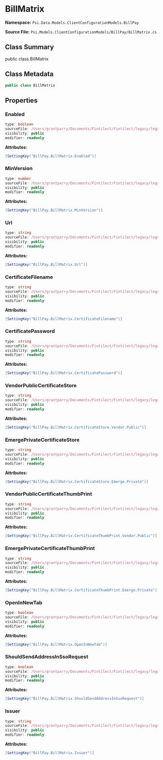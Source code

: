 # BillMatrix

**Namespace:** `Psi.Data.Models.ClientConfigurationModels.BillPay`

**Source File:** `Psi.Models.ClientConfigurationModels/BillPay/BillMatrix.cs`

## Class Summary

public class BillMatrix

## Class Metadata

```typescript
public class BillMatrix
```

## Properties

### Enabled

```typescript
type: boolean
sourceFile: /Users/grantparry/Documents/Fintilect/Fintilect/legacy/legacy-apis/Psi.Models.ClientConfigurationModels/BillPay/BillMatrix.cs
visibility: public
modifier: readonly
```

**Attributes:**
```csharp
[SettingKey("BillPay.BillMatrix.Enabled")]
```

### MinVersion

```typescript
type: number
sourceFile: /Users/grantparry/Documents/Fintilect/Fintilect/legacy/legacy-apis/Psi.Models.ClientConfigurationModels/BillPay/BillMatrix.cs
visibility: public
modifier: readonly
```

**Attributes:**
```csharp
[SettingKey("BillPay.BillMatrix.MinVersion")]
```

### Url

```typescript
type: string
sourceFile: /Users/grantparry/Documents/Fintilect/Fintilect/legacy/legacy-apis/Psi.Models.ClientConfigurationModels/BillPay/BillMatrix.cs
visibility: public
modifier: readonly
```

**Attributes:**
```csharp
[SettingKey("BillPay.BillMatrix.Url")]
```

### CertificateFilename

```typescript
type: string
sourceFile: /Users/grantparry/Documents/Fintilect/Fintilect/legacy/legacy-apis/Psi.Models.ClientConfigurationModels/BillPay/BillMatrix.cs
visibility: public
modifier: readonly
```

**Attributes:**
```csharp
[SettingKey("BillPay.BillMatrix.CertificateFilename")]
```

### CertificatePassword

```typescript
type: string
sourceFile: /Users/grantparry/Documents/Fintilect/Fintilect/legacy/legacy-apis/Psi.Models.ClientConfigurationModels/BillPay/BillMatrix.cs
visibility: public
modifier: readonly
```

**Attributes:**
```csharp
[SettingKey("BillPay.BillMatrix.CertificatePassword")]
```

### VendorPublicCertificateStore

```typescript
type: string
sourceFile: /Users/grantparry/Documents/Fintilect/Fintilect/legacy/legacy-apis/Psi.Models.ClientConfigurationModels/BillPay/BillMatrix.cs
visibility: public
modifier: readonly
```

**Attributes:**
```csharp
[SettingKey("BillPay.BillMatrix.CertificateStore.Vendor.Public")]
```

### EmergePrivateCertificateStore

```typescript
type: string
sourceFile: /Users/grantparry/Documents/Fintilect/Fintilect/legacy/legacy-apis/Psi.Models.ClientConfigurationModels/BillPay/BillMatrix.cs
visibility: public
modifier: readonly
```

**Attributes:**
```csharp
[SettingKey("BillPay.BillMatrix.CertificateStore.Emerge.Private")]
```

### VendorPublicCertificateThumbPrint

```typescript
type: string
sourceFile: /Users/grantparry/Documents/Fintilect/Fintilect/legacy/legacy-apis/Psi.Models.ClientConfigurationModels/BillPay/BillMatrix.cs
visibility: public
modifier: readonly
```

**Attributes:**
```csharp
[SettingKey("BillPay.BillMatrix.CertificateThumbPrint.Vendor.Public")]
```

### EmergePrivateCertificateThumbPrint

```typescript
type: string
sourceFile: /Users/grantparry/Documents/Fintilect/Fintilect/legacy/legacy-apis/Psi.Models.ClientConfigurationModels/BillPay/BillMatrix.cs
visibility: public
modifier: readonly
```

**Attributes:**
```csharp
[SettingKey("BillPay.BillMatrix.CertificateThumbPrint.Emerge.Private")]
```

### OpenInNewTab

```typescript
type: boolean
sourceFile: /Users/grantparry/Documents/Fintilect/Fintilect/legacy/legacy-apis/Psi.Models.ClientConfigurationModels/BillPay/BillMatrix.cs
visibility: public
modifier: readonly
```

**Attributes:**
```csharp
[SettingKey("BillPay.BillMatrix.OpenInNewTab")]
```

### ShouldSendAddressInSsoRequest

```typescript
type: boolean
sourceFile: /Users/grantparry/Documents/Fintilect/Fintilect/legacy/legacy-apis/Psi.Models.ClientConfigurationModels/BillPay/BillMatrix.cs
visibility: public
modifier: readonly
```

**Attributes:**
```csharp
[SettingKey("BillPay.BillMatrix.ShouldSendAddressInSsoRequest")]
```

### Issuer

```typescript
type: string
sourceFile: /Users/grantparry/Documents/Fintilect/Fintilect/legacy/legacy-apis/Psi.Models.ClientConfigurationModels/BillPay/BillMatrix.cs
visibility: public
modifier: readonly
```

**Attributes:**
```csharp
[SettingKey("BillPay.BillMatrix.Issuer")]
```
